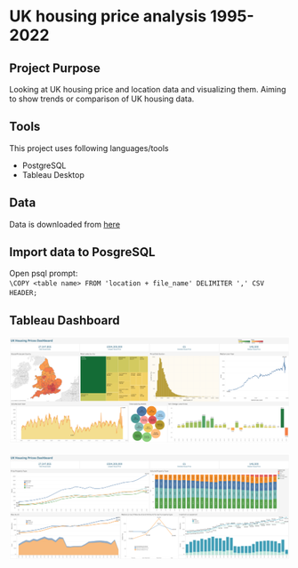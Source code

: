 # UK housing price analysis 1995-2022

## Project Purpose
Looking at UK housing price and location data and visualizing them.
Aiming to show trends or comparison of UK housing data.
## Tools
This project uses following languages/tools
* PostgreSQL
* Tableau Desktop

## Data
Data is downloaded from [here](https://www.gov.uk/government/statistical-data-sets/price-paid-data-downloads)

## Import data to PosgreSQL
Open psql prompt:
<br/>
`\COPY <table name> FROM 'location + file_name' DELIMITER ',' CSV HEADER;`

## Tableau Dashboard
![Alt text](tableau/housing_price_analysis_dashboard_1.png?raw=true "Optional Title")
 <br /> <br />
![Alt text](tableau/housing_price_analysis_dashboard_2.png?raw=true "Optional Title")




